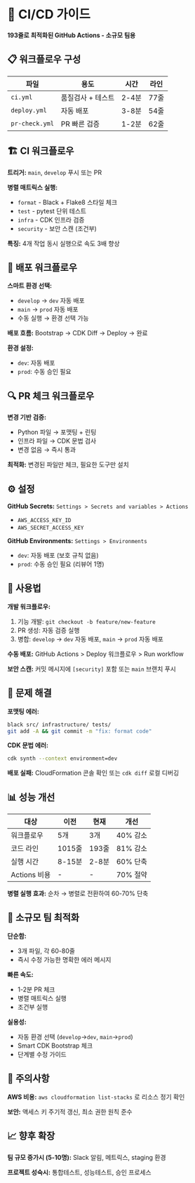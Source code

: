# 🚀 CI/CD 가이드

**193줄로 최적화된 GitHub Actions - 소규모 팀용**

## 📋 워크플로우 구성

| 파일 | 용도 | 시간 | 라인 |
|------|------|------|------|
| `ci.yml` | 품질검사 + 테스트 | 2-4분 | 77줄 |
| `deploy.yml` | 자동 배포 | 3-8분 | 54줄 |
| `pr-check.yml` | PR 빠른 검증 | 1-2분 | 62줄 |

## 🏗️ CI 워크플로우

**트리거:** `main`, `develop` 푸시 또는 PR

**병렬 매트릭스 실행:**
- `format` - Black + Flake8 스타일 체크
- `test` - pytest 단위 테스트
- `infra` - CDK 인프라 검증  
- `security` - 보안 스캔 (조건부)

**특징:** 4개 작업 동시 실행으로 속도 3배 향상

## 🚀 배포 워크플로우

**스마트 환경 선택:**
- `develop` → `dev` 자동 배포
- `main` → `prod` 자동 배포
- 수동 실행 → 환경 선택 가능

**배포 흐름:** Bootstrap → CDK Diff → Deploy → 완료

**환경 설정:**
- `dev`: 자동 배포
- `prod`: 수동 승인 필요

## 🔍 PR 체크 워크플로우

**변경 기반 검증:**
- Python 파일 → 포맷팅 + 린팅
- 인프라 파일 → CDK 문법 검사
- 변경 없음 → 즉시 통과

**최적화:** 변경된 파일만 체크, 필요한 도구만 설치

## ⚙️ 설정

**GitHub Secrets:** `Settings > Secrets and variables > Actions`
- `AWS_ACCESS_KEY_ID`
- `AWS_SECRET_ACCESS_KEY`

**GitHub Environments:** `Settings > Environments`
- `dev`: 자동 배포 (보호 규칙 없음)
- `prod`: 수동 승인 필요 (리뷰어 1명)

## 🎯 사용법

**개발 워크플로우:**
1. 기능 개발: `git checkout -b feature/new-feature`
2. PR 생성: 자동 검증 실행
3. 병합: `develop` → `dev` 자동 배포, `main` → `prod` 자동 배포

**수동 배포:** GitHub Actions > Deploy 워크플로우 > Run workflow

**보안 스캔:** 커밋 메시지에 `[security]` 포함 또는 `main` 브랜치 푸시

## 🔧 문제 해결

**포맷팅 에러:**
```bash
black src/ infrastructure/ tests/
git add -A && git commit -m "fix: format code"
```

**CDK 문법 에러:**
```bash
cdk synth --context environment=dev
```

**배포 실패:** CloudFormation 콘솔 확인 또는 `cdk diff` 로컬 디버깅

## 📊 성능 개선

| 대상 | 이전 | 현재 | 개선 |
|------|------|------|------|
| 워크플로우 | 5개 | 3개 | 40% 감소 |
| 코드 라인 | 1015줄 | 193줄 | 81% 감소 |
| 실행 시간 | 8-15분 | 2-8분 | 60% 단축 |
| Actions 비용 | - | - | 70% 절약 |

**병렬 실행 효과:** 순차 → 병렬로 전환하여 60-70% 단축

## 🎯 소규모 팀 최적화

**단순함:**
- 3개 파일, 각 60-80줄
- 즉시 수정 가능한 명확한 에러 메시지

**빠른 속도:**
- 1-2분 PR 체크
- 병렬 매트릭스 실행
- 조건부 실행

**실용성:**
- 자동 환경 선택 (`develop`→`dev`, `main`→`prod`)
- Smart CDK Bootstrap 체크
- 단계별 수정 가이드

## 🚨 주의사항

**AWS 비용:** `aws cloudformation list-stacks` 로 리소스 정기 확인

**보안:** 액세스 키 주기적 갱신, 최소 권한 원칙 준수



## 📈 향후 확장

**팀 규모 증가시 (5-10명):** Slack 알림, 메트릭스, staging 환경

**프로젝트 성숙시:** 통합테스트, 성능테스트, 승인 프로세스
